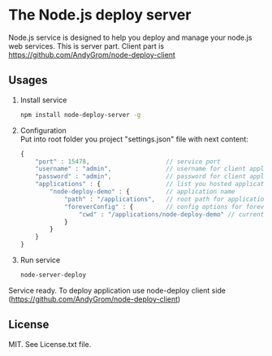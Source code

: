 The Node.js deploy server
=========================
Node.js service is designed to help you deploy and manage your node.js web services. 
This is server part. Client part is https://github.com/AndyGrom/node-deploy-client

Usages
------------
1. Install service

	```bash
	npm install node-deploy-server -g
	```
2. Configuration  
   Put into root folder you project "settings.json" file with next content:
	```javascript
	{
		"port" : 15478,						// service port
		"username" : "admin",				// username for client application
		"password" : "admin",				// password for client application
		"applications" : {					// list you hosted applications
			"node-deploy-demo" : {			// application name
				"path" : "/applications",	// root path for application
				"foreverConfig" : {			// config options for forever-monitor (see https://github.com/nodejitsu/forever-monitor)
					"cwd" : "/applications/node-deploy-demo" // current working dir for application
				}
			}
		}
	}	
	```

3. Run service

	```bash
	node-server-deploy
	```

Service ready. To deploy application use node-deploy client side (https://github.com/AndyGrom/node-deploy-client)

License
-------
MIT. See License.txt file.